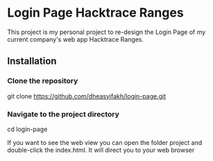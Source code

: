 # Login Page Hacktrace Ranges

This project is my personal project to re-design the Login Page of my current company's web app Hacktrace Ranges.

## Installation

### Clone the repository
git clone https://github.com/dheasyifakh/login-page.git

### Navigate to the project directory
cd login-page

If you want to see the web view you can open the folder project and double-click the index.html. It will direct you to your web browser

